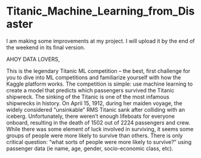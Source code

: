# Titanic_Machine_Learning_from_Disaster

I am making some improvements at my project. I will upload it by the end of the weekend in its final version.

AHOY DATA LOVERS,

This is the legendary Titanic ML competition – the best, first challenge for you to dive into ML competitions and familiarize yourself with how the Kaggle platform works.
The competition is simple: use machine learning to create a model that predicts which passengers survived the Titanic shipwreck.
The sinking of the Titanic is one of the most infamous shipwrecks in history.
On April 15, 1912, during her maiden voyage, the widely considered “unsinkable” RMS Titanic sank after colliding with an iceberg. 
Unfortunately, there weren’t enough lifeboats for everyone onboard, resulting in the death of 1502 out of 2224 passengers and crew.
While there was some element of luck involved in surviving, it seems some groups of people were more likely to survive than others.
There is only critical question: “what sorts of people were more likely to survive?” using passenger data (ie name, age, gender, socio-economic class, etc).
